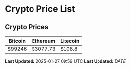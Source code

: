 # Crypto Price List

## Crypto Prices
| Bitcoin | Ethereum | Litecoin |
| ------- | -------- | -------- |
| $99246 | $3077.73 | $108.8 |
**Last Updated:** 2025-01-27 09:59 UTC
**Last Updated:** $DATE$
